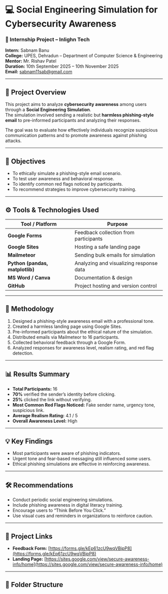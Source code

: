 # 💻 Social Engineering Simulation for Cybersecurity Awareness

### 🏢 Internship Project – Inlighn Tech  
**Intern:** Sabnam Banu  
**College:** UPES, Dehradun – Department of Computer Science & Engineering  
**Mentor:** Mr. Rishav Patel  
**Duration:** 10th September 2025 – 10th November 2025  
**Email:** sabnam11sab@gmail.com  

---

## 📘 Project Overview

This project aims to analyze **cybersecurity awareness** among users through a **Social Engineering Simulation**.  
The simulation involved sending a realistic but **harmless phishing-style email** to pre-informed participants and analyzing their responses.  

The goal was to evaluate how effectively individuals recognize suspicious communication patterns and to promote awareness against phishing attacks.

---

## 🎯 Objectives

- To ethically simulate a phishing-style email scenario.  
- To test user awareness and behavioral response.  
- To identify common red flags noticed by participants.  
- To recommend strategies to improve cybersecurity training.

---

## ⚙️ Tools & Technologies Used

| Tool / Platform | Purpose |
|-----------------|----------|
| **Google Forms** | Feedback collection from participants |
| **Google Sites** | Hosting a safe landing page |
| **Mailmeteor** | Sending bulk emails for simulation |
| **Python (pandas, matplotlib)** | Analyzing and visualizing response data |
| **MS Word / Canva** | Documentation & design |
| **GitHub** | Project hosting and version control |

---

## 🧠 Methodology

1. Designed a phishing-style awareness email with a professional tone.  
2. Created a harmless landing page using Google Sites.  
3. Pre-informed participants about the ethical nature of the simulation.  
4. Distributed emails via Mailmeteor to 16 participants.  
5. Collected behavioral feedback through a Google Form.  
6. Analyzed responses for awareness level, realism rating, and red flag detection.

---

## 📊 Results Summary

- **Total Participants:** 16  
- **70%** verified the sender’s identity before clicking.  
- **25%** clicked the link without verifying.  
- **Most Common Red Flags Noticed:** Fake sender name, urgency tone, suspicious link.  
- **Average Realism Rating:** 4.1 / 5  
- **Overall Awareness Level:** High  

---

## 💡 Key Findings

- Most participants were aware of phishing indicators.  
- Urgent tone and fear-based messaging still influenced some users.  
- Ethical phishing simulations are effective in reinforcing awareness.

---

## 🛠️ Recommendations

- Conduct periodic social engineering simulations.  
- Include phishing awareness in digital literacy training.  
- Encourage users to “Think Before You Click.”  
- Use visual cues and reminders in organizations to reinforce caution.

---

## 🔗 Project Links

- **Feedback Form:** [https://forms.gle/kEp61zcU9wqVBipP8](https://forms.gle/kEp61zcU9wqVBipP8)  
- **Landing Page:** [https://sites.google.com/view/secure-awareness-info/home](https://sites.google.com/view/secure-awareness-info/home)

---

## 📂 Folder Structure


